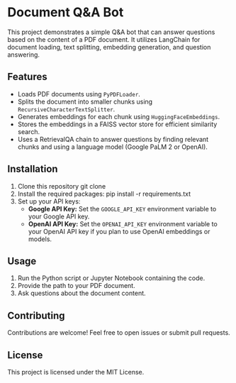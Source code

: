# Document Q&A Bot

This project demonstrates a simple Q&A bot that can answer questions based on the content of a PDF document. It utilizes LangChain for document loading, text splitting, embedding generation, and question answering. 

## Features

*   Loads PDF documents using `PyPDFLoader`.
*   Splits the document into smaller chunks using `RecursiveCharacterTextSplitter`.
*   Generates embeddings for each chunk using `HuggingFaceEmbeddings`.
*   Stores the embeddings in a FAISS vector store for efficient similarity search.
*   Uses a RetrievalQA chain to answer questions by finding relevant chunks and using a language model (Google PaLM 2 or OpenAI).

## Installation

1.  Clone this repository
git clone <repository-url>
2.  Install the required packages:
pip install -r requirements.txt
3.  Set up your API keys:
    *   **Google API Key:** Set the `GOOGLE_API_KEY` environment variable to your Google API key.
    *   **OpenAI API Key:** Set the `OPENAI_API_KEY` environment variable to your OpenAI API key if you plan to use OpenAI embeddings or models.

## Usage

1.  Run the Python script or Jupyter Notebook containing the code.
2.  Provide the path to your PDF document.
3.  Ask questions about the document content.

## Contributing

Contributions are welcome! Feel free to open issues or submit pull requests.

## License

This project is licensed under the MIT License.
